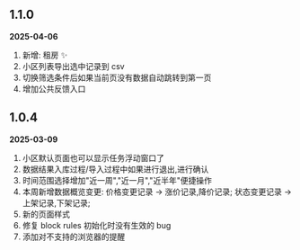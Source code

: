 ## 1.1.0

**2025-04-06**

1. 新增: 租房 ✨
2. 小区列表导出选中记录到 csv
3. 切换筛选条件后如果当前页没有数据自动跳转到第一页
4. 增加公共反馈入口

## 1.0.4

**2025-03-09**

1. 小区默认页面也可以显示任务浮动窗口了
2. 数据结果入库过程/导入过程中如果进行退出,进行确认
3. 时间范围选择增加"近一周","近一月","近半年"便捷操作
4. 本周新增数据概览变更: 价格变更记录 -> 涨价记录,降价记录; 状态变更记录 -> 上架记录,下架记录;
5. 新的页面样式
6. 修复 block rules 初始化时没有生效的 bug
7. 添加对不支持的浏览器的提醒
